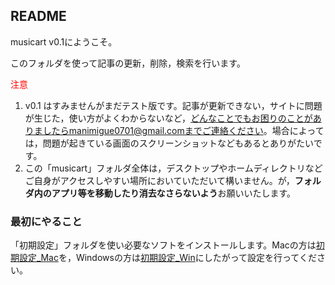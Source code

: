 ## README

musicart v0.1にようこそ。

このフォルダを使って記事の更新，削除，検索を行います。

<span style='color:red'>注意</span> 

1. v0.1 はすみませんがまだテスト版です。記事が更新できない，サイトに問題が生じた，使い方がよくわからないなど，どんなことでもお困りのことがありましたらmanimigue0701@gmail.comまでご連絡ください。場合によっては，問題が起きている画面のスクリーンショットなどもあるとありがたいです。
2. この「musicart」フォルダ全体は，デスクトップやホームディレクトリなどご自身がアクセスしやすい場所においていただいて構いません。が，**フォルダ内のアプリ等を移動したり消去なさらないよう**お願いいたします。



### 最初にやること

「初期設定」フォルダを使い必要なソフトをインストールします。Macの方は[初期設定_Mac](./初期設定/初期設定_Mac.html)を，Windowsの方は[初期設定_Win](./初期設定/初期設定_Win.html)にしたがって設定を行ってください。


